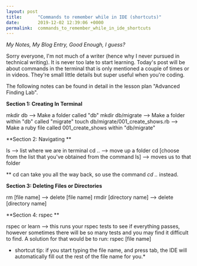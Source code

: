 ```yaml
---
layout: post
title:      "Commands to remember while in IDE (shortcuts)"
date:       2019-12-02 12:39:06 +0000
permalink:  commands_to_remember_while_in_ide_shortcuts
---
```


*My Notes, My Blog Entry, Good Enough, I guess?*

Sorry everyone, I'm not much of a writer (hence why I never pursued in technical writing). It is never too late to start learning. 
Today's post will be about commands in the terminal that is only mentioned a couple of times or in videos. 
They're small little details but super useful when you're coding. 

The following notes can be found in detail in the lesson plan "Advanced Finding Lab".

**Section 1: Creating In Terminal**

mkdir db --> Make a folder called "db"
mkdir db/migrate --> Make a folder within "db" called "migrate"
touch db/migrate/001_create_shows.rb --> Make a ruby file called 001_create_shows within "db/migrate"


**Section 2: Navigating **

ls --> list where we are in terminal
cd .. --> move up a folder 
cd [choose from the list that you've obtained from the command ls] --> moves us to that folder 

** cd can take you all the way back, so use the command *cd ..* instead.


**Section 3: Deleting Files or Directories**

rm [file name] --> delete [file name]
rmdir [directory name] --> delete [directory name]

**Section 4: rspec **

rspec or learn --> this runs your rspec tests to see if everything passes, however sometimes there will be so many tests and you may find it difficult to find.
A solution for that would be to run:
rspec [file name]

* shortcut tip: if you start typing the file name, and press tab, the IDE will automatically fill out the rest of the file name for you.*



